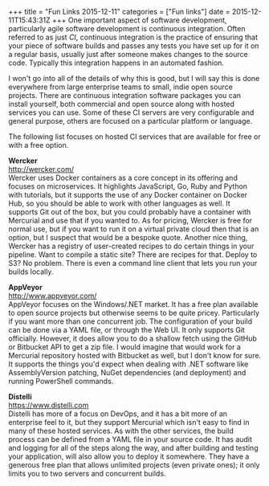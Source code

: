 +++
title = "Fun Links 2015-12-11"
categories = ["Fun links"]
date = 2015-12-11T15:43:31Z
+++
One important aspect of software development, particularly agile software development is continuous integration. Often referred to as just *CI*, continuous integration is the practice of ensuring that your piece of software builds and passes any tests you have set up for it on a regular basis, usually just after someone makes changes to the source code. Typically this integration happens in an automated fashion.

I won't go into all of the details of why this is good, but I will say this is done everywhere from large enterprise teams to small, indie open source projects. There are continuous integration software packages you can install yourself, both commercial and open source along with hosted services you can use. Some of these CI servers are very configurable and general purpose, others are focused on a particular platform or language.

The following list focuses on hosted CI services that are available for free or with a free option.

**Wercker**  
http://wercker.com/  
Wercker uses Docker containers as a core concept in its offering and focuses on microservices. It highlights JavaScript, Go, Ruby and Python with tutorials, but it supports the use of any Docker container on Docker Hub, so you should be able to work with other languages as well. It supports Git out of the box, but you could probably have a container with Mercurial and use that if you wanted to. As for pricing, Wercker is free for normal use, but if you want to run it on a virtual private cloud then that is an option, but I suspect that would be a bespoke quote. Another nice thing, Wercker has a registry of user-created recipes to do certain things in your pipeline. Want to compile a static site? There are recipes for that. Deploy to S3? No problem. There is even a command line client that lets you run your builds locally.

**AppVeyor**  
http://www.appveyor.com/  
AppVeyor focuses on the Windows/.NET market. It has a free plan available to open source projects but otherwise seems to be quite pricey. Particularly if you want more than one concurrent job. The configuration of your build can be done via a YAML file, or through the Web UI. It only supports Git officially. However, it does allow you to do a shallow fetch using the GitHub or Bitbucket API to get a zip file. I would imagine that would work for a Mercurial repository hosted with Bitbucket as well, but I don't know for sure. It supports the things you'd expect when dealing with .NET software like AssemblyVersion patching, NuGet dependencies (and deployment) and running PowerShell commands.

**Distelli**  
https://www.distelli.com  
Distelli has more of a focus on DevOps, and it has a bit more of an enterprise feel to it, but they support Mercurial which isn't easy to find in many of these hosted services. As with the other services, the build process can be defined from a YAML file in your source code. It has audit and logging for all of the steps along the way, and after building and testing your application, will also allow you to deploy it somewhere. They have a generous free plan that allows unlimited projects (even private ones); it only limits you to two servers and concurrent builds.
